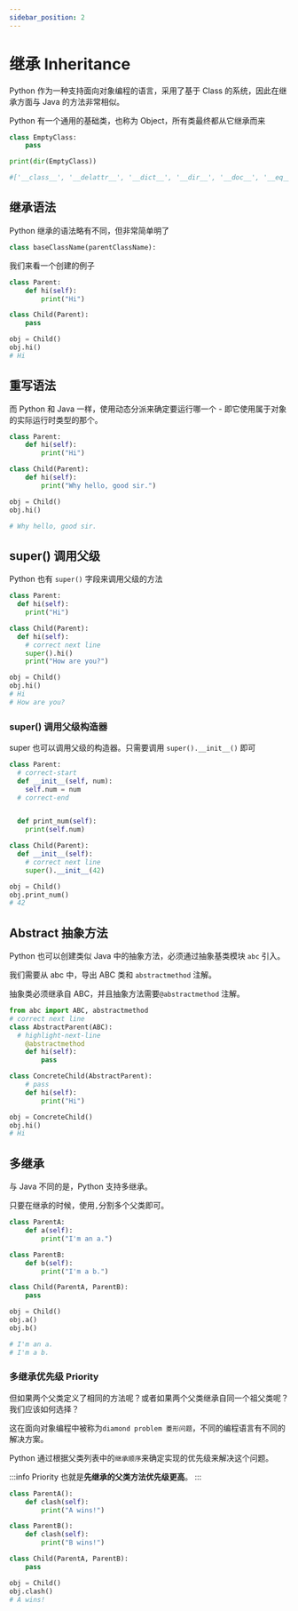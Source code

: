 ```yaml
---
sidebar_position: 2
---
```


# 继承 Inheritance

Python 作为一种支持面向对象编程的语言，采用了基于 Class 的系统，因此在继承方面与 Java 的方法非常相似。

Python 有一个通用的基础类，也称为 Object，所有类最终都从它继承而来

```Python
class EmptyClass:
    pass

print(dir(EmptyClass))

#['__class__', '__delattr__', '__dict__', '__dir__', '__doc__', '__eq__', '__format__', '__ge__', '__getattribute__', '__gt__', '__hash__', '__init__', '__init_subclass__', '__le__', '__lt__', '__module__', '__ne__', '__new__', '__reduce__', '__reduce_ex__', '__repr__', '__setattr__', '__sizeof__', '__str__', '__subclasshook__', '__weakref__']
```

## 继承语法

Python 继承的语法略有不同，但非常简单明了

```Python
class baseClassName(parentClassName):
```

我们来看一个创建的例子

```Python
class Parent:
    def hi(self):
        print("Hi")

class Child(Parent):
    pass

obj = Child()
obj.hi()
# Hi
```

## 重写语法

而 Python 和 Java 一样，使用动态分派来确定要运行哪一个 - 即它使用属于对象的实际运行时类型的那个。

```Python
class Parent:
    def hi(self):
        print("Hi")

class Child(Parent):
    def hi(self):
        print("Why hello, good sir.")

obj = Child()
obj.hi()

# Why hello, good sir.
```

## super() 调用父级

Python 也有 `super()` 字段来调用父级的方法

```Python
class Parent:
  def hi(self):
    print("Hi")

class Child(Parent):
  def hi(self):
    # correct next line
    super().hi()
    print("How are you?")

obj = Child()
obj.hi()
# Hi
# How are you?
```

### super() 调用父级构造器

super 也可以调用父级的构造器。只需要调用 `super().__init__()` 即可

```Python
class Parent:
  # correct-start
  def __init__(self, num):
    self.num = num
  # correct-end


  def print_num(self):
    print(self.num)

class Child(Parent):
  def __init__(self):
    # correct next line
    super().__init__(42)

obj = Child()
obj.print_num()
# 42
```

## Abstract 抽象方法

Python 也可以创建类似 Java 中的抽象方法，必须通过抽象基类模块 `abc` 引入。

我们需要从 abc 中，导出 ABC 类和 `abstractmethod` 注解。

抽象类必须继承自 ABC，并且抽象方法需要`@abstractmethod` 注解。

```Python
from abc import ABC, abstractmethod
# correct next line
class AbstractParent(ABC):
  # highlight-next-line
    @abstractmethod
    def hi(self):
        pass

class ConcreteChild(AbstractParent):
    # pass
    def hi(self):
        print("Hi")

obj = ConcreteChild()
obj.hi()
# Hi
```

## 多继承

与 Java 不同的是，Python 支持多继承。

只要在继承的时候，使用`,`分割多个父类即可。

```Python
class ParentA:
    def a(self):
        print("I'm an a.")

class ParentB:
    def b(self):
        print("I'm a b.")

class Child(ParentA, ParentB):
    pass

obj = Child()
obj.a()
obj.b()

# I'm an a.
# I'm a b.
```

### 多继承优先级 Priority

但如果两个父类定义了相同的方法呢？或者如果两个父类继承自同一个祖父类呢？我们应该如何选择？

这在面向对象编程中被称为`diamond problem 菱形问题`，不同的编程语言有不同的解决方案。

Python 通过根据父类列表中的`继承顺序`来确定实现的优先级来解决这个问题。

:::info Priority
也就是**先继承的父类方法优先级更高**。
:::

```Python
class ParentA():
    def clash(self):
        print("A wins!")

class ParentB():
    def clash(self):
        print("B wins!")

class Child(ParentA, ParentB):
    pass

obj = Child()
obj.clash()
# A wins!
```
